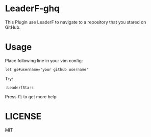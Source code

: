 # LeaderF-ghq

This Plugin use LeaderF to navigate to a repository that you stared on GitHub.

# Usage

Place following line in your vim config:
```Vim
let gs#username='your github username'
```
Try:
```Vim
:LeaderfStars
```
Press `F1` to get more help

# LICENSE
MIT

